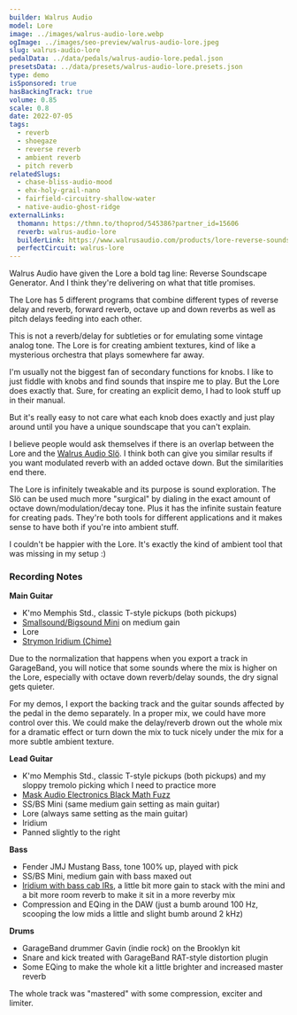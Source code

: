 ```yaml
---
builder: Walrus Audio
model: Lore
image: ../images/walrus-audio-lore.webp
ogImage: ../images/seo-preview/walrus-audio-lore.jpeg
slug: walrus-audio-lore
pedalData: ../data/pedals/walrus-audio-lore.pedal.json
presetsData: ../data/presets/walrus-audio-lore.presets.json
type: demo
isSponsored: true
hasBackingTrack: true
volume: 0.85
scale: 0.8
date: 2022-07-05
tags:
  - reverb
  - shoegaze
  - reverse reverb
  - ambient reverb
  - pitch reverb
relatedSlugs:
  - chase-bliss-audio-mood
  - ehx-holy-grail-nano
  - fairfield-circuitry-shallow-water
  - native-audio-ghost-ridge
externalLinks:
  thomann: https://thmn.to/thoprod/545386?partner_id=15606
  reverb: walrus-audio-lore
  builderLink: https://www.walrusaudio.com/products/lore-reverse-soundscape-generator
  perfectCircuit: walrus-lore
---
```


Walrus Audio have given the Lore a bold tag line: Reverse Soundscape Generator. And I think they're delivering on what that title promises.

The Lore has 5 different programs that combine different types of reverse delay and reverb, forward reverb, octave up and down reverbs as well as pitch delays feeding into each other.

This is not a reverb/delay for subtleties or for emulating some vintage analog tone. The Lore is for creating ambient textures, kind of like a mysterious orchestra that plays somewhere far away.

I'm usually not the biggest fan of secondary functions for knobs. I like to just fiddle with knobs and find sounds that inspire me to play. But the Lore does exactly that. Sure, for creating an explicit demo, I had to look stuff up in their manual.

But it's really easy to not care what each knob does exactly and just play around until you have a unique soundscape that you can't explain.

I believe people would ask themselves if there is an overlap between the Lore and the [Walrus Audio Slö](/demos/walrus-audio-slo). I think both can give you similar results if you want modulated reverb with an added octave down. But the similarities end there.

The Lore is infinitely tweakable and its purpose is sound exploration. The Slö can be used much more "surgical" by dialing in the exact amount of octave down/modulation/decay tone. Plus it has the infinite sustain feature for creating pads. They're both tools for different applications and it makes sense to have both if you're into ambient stuff.

I couldn't be happier with the Lore. It's exactly the kind of ambient tool that was missing in my setup :)

### Recording Notes

**Main Guitar**

- K'mo Memphis Std., classic T-style pickups (both pickups)
- [Smallsound/Bigsound Mini](/demos/smallsound-bigsound-mini) on medium gain
- Lore
- [Strymon Iridium (Chime)](/demos/strymon-iridium)

Due to the normalization that happens when you export a track in GarageBand, you will notice that some sounds where the mix is higher on the Lore, especially with octave down reverb/delay sounds, the dry signal gets quieter.

For my demos, I export the backing track and the guitar sounds affected by the pedal in the demo separately. In a proper mix, we could have more control over this. We could make the delay/reverb drown out the whole mix for a dramatic effect or turn down the mix to tuck nicely under the mix for a more subtle ambient texture.

**Lead Guitar**

- K'mo Memphis Std., classic T-style pickups (both pickups) and my sloppy tremolo picking which I need to practice more
- [Mask Audio Electronics Black Math Fuzz](/demos/mask-audio-electronics-black-math)
- SS/BS Mini (same medium gain setting as main guitar)
- Lore (always same setting as the main guitar)
- Iridium
- Panned slightly to the right

**Bass**

- Fender JMJ Mustang Bass, tone 100% up, played with pick
- SS/BS Mini, medium gain with bass maxed out
- [Iridium with bass cab IRs](/posts/strymon-iridium-bass-ownhammer-ir/), a little bit more gain to stack with the mini and a bit more room reverb to make it sit in a more reverby mix
- Compression and EQing in the DAW (just a bumb around 100 Hz, scooping the low mids a little and slight bumb around 2 kHz)

**Drums**

- GarageBand drummer Gavin (indie rock) on the Brooklyn kit
- Snare and kick treated with GarageBand RAT-style distortion plugin
- Some EQing to make the whole kit a little brighter and increased master reverb

The whole track was "mastered" with some compression, exciter and limiter.
